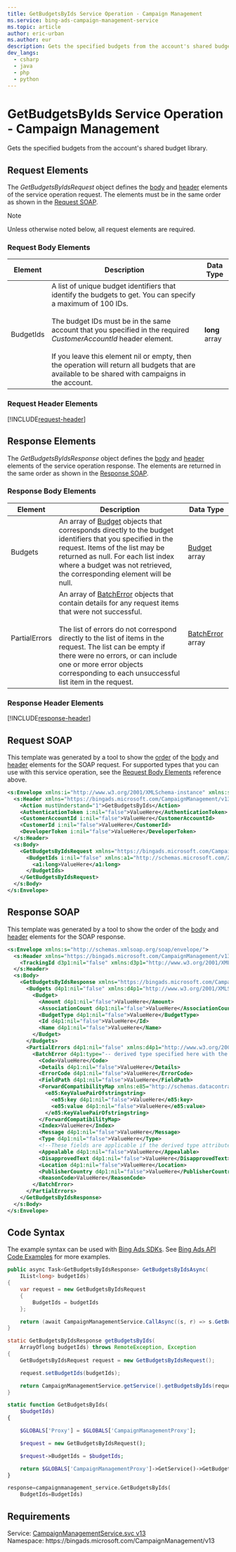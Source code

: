 ```yaml
---
title: GetBudgetsByIds Service Operation - Campaign Management
ms.service: bing-ads-campaign-management-service
ms.topic: article
author: eric-urban
ms.author: eur
description: Gets the specified budgets from the account's shared budget library.
dev_langs: 
  - csharp
  - java
  - php
  - python
---
```

# GetBudgetsByIds Service Operation - Campaign Management
Gets the specified budgets from the account's shared budget library.

## <a name="request"></a>Request Elements
The *GetBudgetsByIdsRequest* object defines the [body](#request-body) and [header](#request-header) elements of the service operation request. The elements must be in the same order as shown in the [Request SOAP](#request-soap). 

> [!NOTE]
> Unless otherwise noted below, all request elements are required.

### <a name="request-body"></a>Request Body Elements

|Element|Description|Data Type|
|-----------|---------------|-------------|
|<a name="budgetids"></a>BudgetIds|A list of unique budget identifiers that identify the budgets to get. You can specify a maximum of 100 IDs. <br/><br/>The budget IDs must be in the same account that you specified in the required *CustomerAccountId* header element.<br/><br/>If you leave this element nil or empty, then the operation will return all budgets that are available to be shared with campaigns in the account.|**long** array|

### <a name="request-header"></a>Request Header Elements
[!INCLUDE[request-header](./includes/request-header.md)]

## <a name="response"></a>Response Elements
The *GetBudgetsByIdsResponse* object defines the [body](#response-body) and [header](#response-header) elements of the service operation response. The elements are returned in the same order as shown in the [Response SOAP](#response-soap).

### <a name="response-body"></a>Response Body Elements

|Element|Description|Data Type|
|-----------|---------------|-------------|
|<a name="budgets"></a>Budgets|An array of [Budget](budget.md) objects that corresponds directly to the budget identifiers that you specified in the request. Items of the list may be returned as null. For each list index where a budget was not retrieved, the corresponding element will be null.|[Budget](budget.md) array|
|<a name="partialerrors"></a>PartialErrors|An array of [BatchError](batcherror.md) objects that contain details for any request items that were not successful.<br/><br/>The list of errors do not correspond directly to the list of items in the request. The list can be empty if there were no errors, or can include one or more error objects corresponding to each unsuccessful list item in the request.|[BatchError](batcherror.md) array|

### <a name="response-header"></a>Response Header Elements
[!INCLUDE[response-header](./includes/response-header.md)]

## <a name="request-soap"></a>Request SOAP
This template was generated by a tool to show the [order](../guides/services-protocol.md#element-order) of the [body](#request-body) and [header](#request-header) elements for the SOAP request. For supported types that you can use with this service operation, see the [Request Body Elements](#request-body) reference above.

```xml
<s:Envelope xmlns:i="http://www.w3.org/2001/XMLSchema-instance" xmlns:s="http://schemas.xmlsoap.org/soap/envelope/">
  <s:Header xmlns="https://bingads.microsoft.com/CampaignManagement/v13">
    <Action mustUnderstand="1">GetBudgetsByIds</Action>
    <AuthenticationToken i:nil="false">ValueHere</AuthenticationToken>
    <CustomerAccountId i:nil="false">ValueHere</CustomerAccountId>
    <CustomerId i:nil="false">ValueHere</CustomerId>
    <DeveloperToken i:nil="false">ValueHere</DeveloperToken>
  </s:Header>
  <s:Body>
    <GetBudgetsByIdsRequest xmlns="https://bingads.microsoft.com/CampaignManagement/v13">
      <BudgetIds i:nil="false" xmlns:a1="http://schemas.microsoft.com/2003/10/Serialization/Arrays">
        <a1:long>ValueHere</a1:long>
      </BudgetIds>
    </GetBudgetsByIdsRequest>
  </s:Body>
</s:Envelope>
```

## <a name="response-soap"></a>Response SOAP
This template was generated by a tool to show the order of the [body](#response-body) and [header](#response-header) elements for the SOAP response.

```xml
<s:Envelope xmlns:s="http://schemas.xmlsoap.org/soap/envelope/">
  <s:Header xmlns="https://bingads.microsoft.com/CampaignManagement/v13">
    <TrackingId d3p1:nil="false" xmlns:d3p1="http://www.w3.org/2001/XMLSchema-instance">ValueHere</TrackingId>
  </s:Header>
  <s:Body>
    <GetBudgetsByIdsResponse xmlns="https://bingads.microsoft.com/CampaignManagement/v13">
      <Budgets d4p1:nil="false" xmlns:d4p1="http://www.w3.org/2001/XMLSchema-instance">
        <Budget>
          <Amount d4p1:nil="false">ValueHere</Amount>
          <AssociationCount d4p1:nil="false">ValueHere</AssociationCount>
          <BudgetType d4p1:nil="false">ValueHere</BudgetType>
          <Id d4p1:nil="false">ValueHere</Id>
          <Name d4p1:nil="false">ValueHere</Name>
        </Budget>
      </Budgets>
      <PartialErrors d4p1:nil="false" xmlns:d4p1="http://www.w3.org/2001/XMLSchema-instance">
        <BatchError d4p1:type="-- derived type specified here with the appropriate prefix --">
          <Code>ValueHere</Code>
          <Details d4p1:nil="false">ValueHere</Details>
          <ErrorCode d4p1:nil="false">ValueHere</ErrorCode>
          <FieldPath d4p1:nil="false">ValueHere</FieldPath>
          <ForwardCompatibilityMap xmlns:e85="http://schemas.datacontract.org/2004/07/System.Collections.Generic" d4p1:nil="false">
            <e85:KeyValuePairOfstringstring>
              <e85:key d4p1:nil="false">ValueHere</e85:key>
              <e85:value d4p1:nil="false">ValueHere</e85:value>
            </e85:KeyValuePairOfstringstring>
          </ForwardCompatibilityMap>
          <Index>ValueHere</Index>
          <Message d4p1:nil="false">ValueHere</Message>
          <Type d4p1:nil="false">ValueHere</Type>
          <!--These fields are applicable if the derived type attribute is set to EditorialError-->
          <Appealable d4p1:nil="false">ValueHere</Appealable>
          <DisapprovedText d4p1:nil="false">ValueHere</DisapprovedText>
          <Location d4p1:nil="false">ValueHere</Location>
          <PublisherCountry d4p1:nil="false">ValueHere</PublisherCountry>
          <ReasonCode>ValueHere</ReasonCode>
        </BatchError>
      </PartialErrors>
    </GetBudgetsByIdsResponse>
  </s:Body>
</s:Envelope>
```

## <a name="example"></a>Code Syntax
The example syntax can be used with [Bing Ads SDKs](../guides/client-libraries.md). See [Bing Ads API Code Examples](../guides/code-examples.md) for more examples.
```csharp
public async Task<GetBudgetsByIdsResponse> GetBudgetsByIdsAsync(
	IList<long> budgetIds)
{
	var request = new GetBudgetsByIdsRequest
	{
		BudgetIds = budgetIds
	};

	return (await CampaignManagementService.CallAsync((s, r) => s.GetBudgetsByIdsAsync(r), request));
}
```
```java
static GetBudgetsByIdsResponse getBudgetsByIds(
	ArrayOflong budgetIds) throws RemoteException, Exception
{
	GetBudgetsByIdsRequest request = new GetBudgetsByIdsRequest();

	request.setBudgetIds(budgetIds);

	return CampaignManagementService.getService().getBudgetsByIds(request);
}
```
```php
static function GetBudgetsByIds(
	$budgetIds)
{

	$GLOBALS['Proxy'] = $GLOBALS['CampaignManagementProxy'];

	$request = new GetBudgetsByIdsRequest();

	$request->BudgetIds = $budgetIds;

	return $GLOBALS['CampaignManagementProxy']->GetService()->GetBudgetsByIds($request);
}
```
```python
response=campaignmanagement_service.GetBudgetsByIds(
	BudgetIds=BudgetIds)
```

## Requirements
Service: [CampaignManagementService.svc v13](https://campaign.api.bingads.microsoft.com/Api/Advertiser/CampaignManagement/v13/CampaignManagementService.svc)  
Namespace: https\://bingads.microsoft.com/CampaignManagement/v13  

